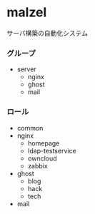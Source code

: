 # malzel

サーバ構築の自動化システム



### グループ

- server
  - nginx
  - ghost
  - mail



### ロール

- common
- nginx
  - homepage
  - ldap-testservice
  - owncloud
  - zabbix
- ghost
  - blog
  - hack
  - tech
- mail